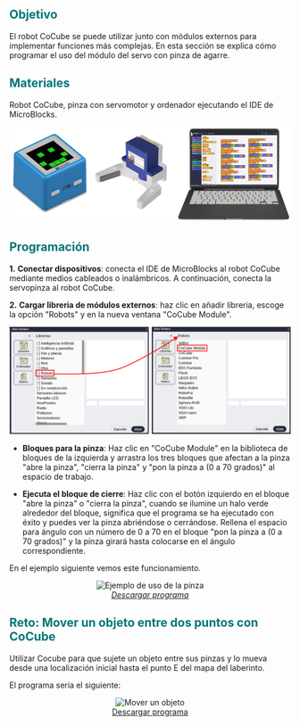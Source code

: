 ## <FONT COLOR=#007575>**Objetivo**</font>
El robot CoCube se puede utilizar junto con módulos externos para implementar funciones más complejas. En esta sección se explica cómo programar el uso del módulo del servo con pinza de agarre.

## <FONT COLOR=#007575>**Materiales**</font>
Robot CoCube, pinza con servomotor y ordenador ejecutando el IDE de MicroBlocks.

<center>

![Materiales](../img/CoCube/mat05.png)

</center>

## <FONT COLOR=#007575>**Programación**</font>

**1.** **Conectar dispositivos**: conecta el IDE de MicroBlocks al robot CoCube mediante medios cableados o inalámbricos. A continuación, conecta la servopinza al robot CoCube.

**2.** **Cargar libreria de módulos externos**: haz clic en añadir libreria, escoge la opción "Robots" y en la nueva ventana "CoCube Module".

<center>

![Cargar libreria de módulos externos](../img/CoCube/CC_Modules.png)

</center>

* **Bloques para la pinza**: Haz clic en "CoCube Module" en la biblioteca de bloques de la izquierda y arrastra los tres bloques que afectan a la pinza "abre la pinza", "cierra la pinza" y "pon la pinza a (0 a 70 grados)" al espacio de trabajo.

* **Ejecuta el bloque de cierre**: Haz clic con el botón izquierdo en el bloque "abre la pinza" o "cierra la pinza", cuando se ilumine un halo verde alrededor del bloque, significa que el programa se ha ejecutado con éxito y puedes ver la pinza abriéndose o cerrándose. Rellena el espacio para ángulo con un número de 0 a 70 en el bloque "pon la pinza a (0 a 70 grados)" y la pinza girará hasta colocarse en el ángulo correspondiente.

En el ejemplo siguiente vemos este funcionamiento.

<center>

![Ejemplo de uso de la pinza](../img/CoCube/abrir_cerrar_pinza.gif)  
*[Descargar programa](../program/cocube/abrir_cerrar_pinza.ubp)*

</center>

## <FONT COLOR=#007575>**Reto: Mover un objeto entre dos puntos con CoCube**</font>
Utilizar Cocube para que sujete un objeto entre sus pinzas y lo mueva desde una localización inicial hasta el punto E del mapa del laberinto.

El programa sería el siguiente:

<center>

![Mover un objeto](../img/CoCube/mover_objeto.gif)  
[Descargar programa](../program/cocube/mover_objeto.ubp)

</center>
